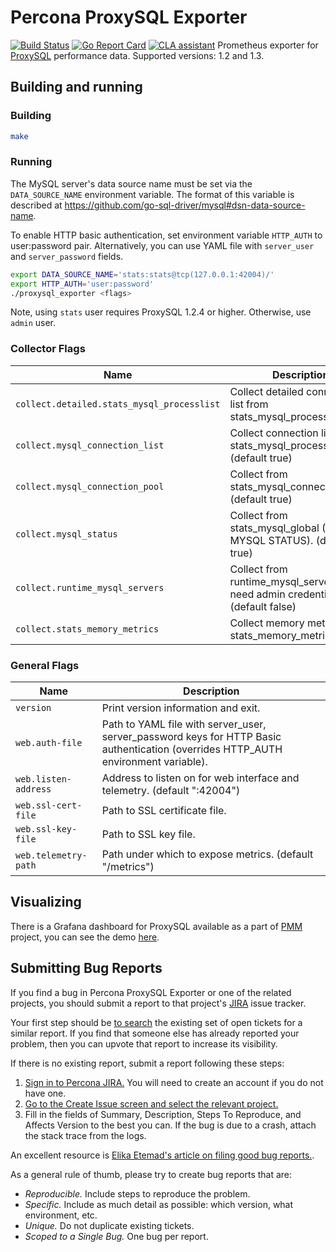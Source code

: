 # Percona ProxySQL Exporter

[![Build Status](https://github.com/percona/proxysql_exporter/actions/workflows/go.yml/badge.svg?branch=main)](https://github.com/percona/proxysql_exporter/actions/workflows/go.yml)
[![Go Report Card](https://goreportcard.com/badge/github.com/percona/proxysql_exporter)](https://goreportcard.com/report/github.com/percona/proxysql_exporter)
[![CLA assistant](https://cla-assistant.percona.com/readme/badge/percona/proxysql_exporter)](https://cla-assistant.percona.com/percona/proxysql_exporter)
Prometheus exporter for [ProxySQL](https://github.com/sysown/proxysql) performance data.
Supported versions: 1.2 and 1.3.

## Building and running

### Building

```bash
make
```

### Running

The MySQL server's data source name must be set via the `DATA_SOURCE_NAME` environment variable. The format of this
variable is described at https://github.com/go-sql-driver/mysql#dsn-data-source-name.

To enable HTTP basic authentication, set environment variable `HTTP_AUTH` to user:password pair. Alternatively, you can
use YAML file with `server_user` and `server_password` fields.

```bash
export DATA_SOURCE_NAME='stats:stats@tcp(127.0.0.1:42004)/'
export HTTP_AUTH='user:password'
./proxysql_exporter <flags>
```

Note, using `stats` user requires ProxySQL 1.2.4 or higher. Otherwise, use `admin` user.

### Collector Flags

| Name                                       | Description                                                                  |
| ------------------------------------------ | ---------------------------------------------------------------------------- |
| `collect.detailed.stats_mysql_processlist` | Collect detailed connection list from stats_mysql_processlist.               |
| `collect.mysql_connection_list`            | Collect connection list from stats_mysql_processlist. (default true)         |
| `collect.mysql_connection_pool`            | Collect from stats_mysql_connection_pool. (default true)                     |
| `collect.mysql_status`                     | Collect from stats_mysql_global (SHOW MYSQL STATUS). (default true)          |
| `collect.runtime_mysql_servers`            | Collect from runtime_mysql_servers - need admin credentials. (default false) |
| `collect.stats_memory_metrics`             | Collect memory metrics from stats_memory_metrics.                            |

### General Flags

| Name                 | Description                                                                                                                        |
| -------------------- | ---------------------------------------------------------------------------------------------------------------------------------- |
| `version`            | Print version information and exit.                                                                                                |
| `web.auth-file`      | Path to YAML file with server_user, server_password keys for HTTP Basic authentication (overrides HTTP_AUTH environment variable). |
| `web.listen-address` | Address to listen on for web interface and telemetry. (default ":42004")                                                           |
| `web.ssl-cert-file`  | Path to SSL certificate file.                                                                                                      |
| `web.ssl-key-file`   | Path to SSL key file.                                                                                                              |
| `web.telemetry-path` | Path under which to expose metrics. (default "/metrics")                                                                           |

## Visualizing

There is a Grafana dashboard for ProxySQL available as a part of [PMM](https://www.percona.com/doc/percona-monitoring-and-management/2.x/index.html) project, you can see the demo [here](https://pmmdemo.percona.com/graph/d/proxysql-instance-summary/proxysql-instance-summary).

## Submitting Bug Reports

If you find a bug in Percona ProxySQL Exporter or one of the related projects, you should submit a report to that project's [JIRA](https://jira.percona.com) issue tracker.

Your first step should be [to search](https://jira.percona.com/issues/?jql=project=PMM%20AND%20component=ProxySQL_Exporter) the existing set of open tickets for a similar report. If you find that someone else has already reported your problem, then you can upvote that report to increase its visibility.

If there is no existing report, submit a report following these steps:

1. [Sign in to Percona JIRA.](https://jira.percona.com/login.jsp) You will need to create an account if you do not have one.
2. [Go to the Create Issue screen and select the relevant project.](https://jira.percona.com/secure/CreateIssueDetails!init.jspa?pid=11600&issuetype=1&priority=3&components=11601)
3. Fill in the fields of Summary, Description, Steps To Reproduce, and Affects Version to the best you can. If the bug is due to a crash, attach the stack trace from the logs.

An excellent resource is [Elika Etemad's article on filing good bug reports.](https://fantasai.inkedblade.net/style/talks/filing-good-bugs/).

As a general rule of thumb, please try to create bug reports that are:

- _Reproducible._ Include steps to reproduce the problem.
- _Specific._ Include as much detail as possible: which version, what environment, etc.
- _Unique._ Do not duplicate existing tickets.
- _Scoped to a Single Bug._ One bug per report.
